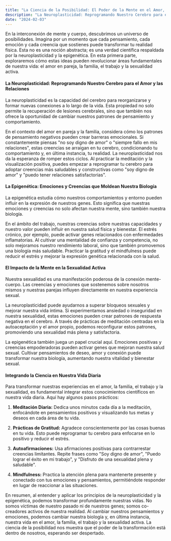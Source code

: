 ```yaml
---
title: "La Ciencia de la Posibilidad: El Poder de la Mente en el Amor, la Familia, el Trabajo y la Sexualidad"
description: "La Neuroplasticidad: Reprogramando Nuestro Cerebro para el Amor y las Relaciones"
date: "2024-02-03"
---
```


En la interconexión de mente y cuerpo, descubrimos un universo de posibilidades. Imagina por un momento que cada pensamiento, cada emoción y cada creencia que sostienes puede transformar tu realidad física. Esta no es una noción abstracta; es una verdad científica respaldada por la neuroplasticidad y la epigenética. En esta primera parte, exploraremos cómo estas ideas pueden revolucionar áreas fundamentales de nuestra vida: el amor en pareja, la familia, el trabajo y la sexualidad activa.

#### La Neuroplasticidad: Reprogramando Nuestro Cerebro para el Amor y las Relaciones

La neuroplasticidad es la capacidad del cerebro para reorganizarse y formar nuevas conexiones a lo largo de la vida. Esta propiedad no solo permite la recuperación de lesiones cerebrales, sino que también nos ofrece la oportunidad de cambiar nuestros patrones de pensamiento y comportamiento.

En el contexto del amor en pareja y la familia, considera cómo los patrones de pensamiento negativos pueden crear barreras emocionales. Si constantemente piensas "no soy digno de amor" o "siempre fallo en mis relaciones", estas creencias se arraigan en tu cerebro, condicionando tu comportamiento y, en última instancia, tu realidad. La neuroplasticidad nos da la esperanza de romper estos ciclos. Al practicar la meditación y la visualización positiva, puedes empezar a reprogramar tu cerebro para adoptar creencias más saludables y constructivas como "soy digno de amor" y "puedo tener relaciones satisfactorias".

#### La Epigenética: Emociones y Creencias que Moldean Nuestra Biología

La epigenética estudia cómo nuestros comportamientos y entorno pueden influir en la expresión de nuestros genes. Esto significa que nuestras emociones y creencias no solo afectan nuestra mente, sino también nuestra biología.

En el ámbito del trabajo, nuestras creencias sobre nuestras capacidades y nuestro valor pueden influir en nuestra salud física y bienestar. El estrés crónico, por ejemplo, puede activar genes relacionados con enfermedades inflamatorias. Al cultivar una mentalidad de confianza y competencia, no solo mejoramos nuestro rendimiento laboral, sino que también promovemos una biología más saludable. Practicar la gratitud y el mindfulness puede reducir el estrés y mejorar la expresión genética relacionada con la salud.

#### El Impacto de la Mente en la Sexualidad Activa

Nuestra sexualidad es una manifestación poderosa de la conexión mente-cuerpo. Las creencias y emociones que sostenemos sobre nosotros mismos y nuestras parejas influyen directamente en nuestra experiencia sexual.

La neuroplasticidad puede ayudarnos a superar bloqueos sexuales y mejorar nuestra vida íntima. Si experimentamos ansiedad o inseguridad en nuestra sexualidad, estas emociones pueden crear patrones de respuesta negativa en el cerebro. A través de prácticas de meditación centradas en la autoaceptación y el amor propio, podemos reconfigurar estos patrones, promoviendo una sexualidad más plena y satisfactoria.

La epigenética también juega un papel crucial aquí. Emociones positivas y creencias empoderadoras pueden activar genes que mejoran nuestra salud sexual. Cultivar pensamientos de deseo, amor y conexión puede transformar nuestra biología, aumentando nuestra vitalidad y bienestar sexual.

#### Integrando la Ciencia en Nuestra Vida Diaria

Para transformar nuestras experiencias en el amor, la familia, el trabajo y la sexualidad, es fundamental integrar estos conocimientos científicos en nuestra vida diaria. Aquí hay algunos pasos prácticos:

1. **Meditación Diaria:** Dedica unos minutos cada día a la meditación, enfocándote en pensamientos positivos y visualizando tus metas y deseos en cada área de tu vida.
   
2. **Prácticas de Gratitud:** Agradece conscientemente por las cosas buenas en tu vida. Esto puede reprogramar tu cerebro para enfocarse en lo positivo y reducir el estrés.

3. **Autoafirmaciones:** Usa afirmaciones positivas para contrarrestar creencias limitantes. Repite frases como "Soy digno de amor", "Puedo lograr el éxito en mi trabajo", y "Disfruto de una sexualidad plena y saludable".

4. **Mindfulness:** Practica la atención plena para mantenerte presente y conectado con tus emociones y pensamientos, permitiéndote responder en lugar de reaccionar a las situaciones.

En resumen, al entender y aplicar los principios de la neuroplasticidad y la epigenética, podemos transformar profundamente nuestras vidas. No somos víctimas de nuestro pasado ni de nuestros genes; somos co-creadores activos de nuestra realidad. Al cambiar nuestros pensamientos y emociones, podemos cambiar nuestra biología y, en última instancia, nuestra vida en el amor, la familia, el trabajo y la sexualidad activa. La ciencia de la posibilidad nos muestra que el poder de la transformación está dentro de nosotros, esperando ser despertado.